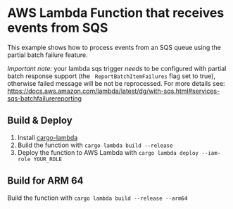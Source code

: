 # AWS Lambda Function that receives events from SQS

This example shows how to process events from an SQS queue using the partial batch failure feature.

_Important note:_ your lambda sqs trigger *needs* to be configured with partial batch response support
(the ` ReportBatchItemFailures` flag set to true), otherwise failed message will be not be reprocessed.
For more details see:
https://docs.aws.amazon.com/lambda/latest/dg/with-sqs.html#services-sqs-batchfailurereporting

## Build & Deploy

1. Install [cargo-lambda](https://github.com/cargo-lambda/cargo-lambda#installation)
2. Build the function with `cargo lambda build --release`
3. Deploy the function to AWS Lambda with `cargo lambda deploy --iam-role YOUR_ROLE`

## Build for ARM 64

Build the function with `cargo lambda build --release --arm64`